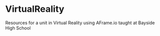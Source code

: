 # VirtualReality
Resources for a unit in Virtual Reality using AFrame.io taught at Bayside High School
